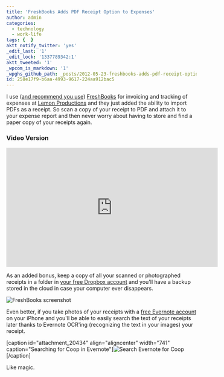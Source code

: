 ```yaml
---
title: 'FreshBooks Adds PDF Receipt Option to Expenses'
author: admin
categories:
  - technology
  - work-life
tags: {  }
aktt_notify_twitter: 'yes'
_edit_last: '1'
_edit_lock: '1337789342:1'
aktt_tweeted: '1'
_wpcom_is_markdown: '1'
_wpghs_github_path: _posts/2012-05-23-freshbooks-adds-pdf-receipt-option-to-expenses.md
id: 258e17f9-b6aa-4993-9617-224aa912bac5
---
```

<p>I use (<a href="https://chrisenns.com/recommends/freshbooks/">and recommend you use</a>) <a href="https://lemonproductions.freshbooks.com/refer/www">FreshBooks</a> for invoicing and tracking of expenses at <a href="http://www.lemonproductions.ca/">Lemon Productions</a> and they just added the ability to import PDFs as a receipt. So scan a copy of your receipt to PDF and attach it to your expense report and then never worry about having to store and find a paper copy of your receipts again.</p>
<h3>Video Version</h3>
<p><iframe width="560" height="315" src="http://www.youtube.com/embed/E9fk0L0Rt1w?rel=0" frameborder="0" allowfullscreen></iframe></p>
<p>As an added bonus, keep a copy of all your scanned or photographed receipts in a folder in <a href="http://db.tt/czHe7sK">your free Dropbox account</a> and you'll have a backup stored in the cloud in case your computer ever disappears.</p>
<p><img src="https://chrisenns.com/wp-content/uploads/2012/05/FreshBooks-screenshot.jpg" alt="FreshBooks screenshot" title="FreshBooks screenshot" class="aligncenter size-full wp-image-20433" /></p>
<p>Even better, if you take photos of your receipts with a <a href="http://evernote.com/">free Evernote account</a> on your iPhone and you'll be able to easily search the text of your receipts later thanks to Evernote OCR'ing (recognizing the text in your images) your receipt.</p>
<p>[caption id="attachment_20434" align="aligncenter" width="741" caption="Searching for Coop in Evernote"]<img src="https://chrisenns.com/wp-content/uploads/2012/05/Search-Evernote-for-Coop.jpg" alt="Search Evernote for Coop" title="Search Evernote for Coop" class="size-full wp-image-20434" />[/caption]</p>
<p>Like magic.</p>
